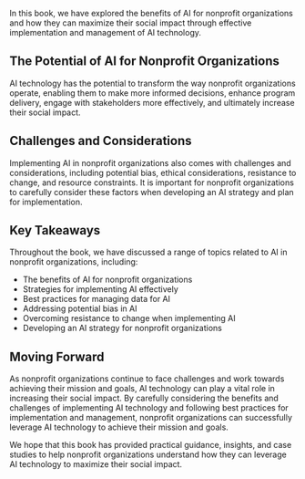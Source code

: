 

In this book, we have explored the benefits of AI for nonprofit organizations and how they can maximize their social impact through effective implementation and management of AI technology.

The Potential of AI for Nonprofit Organizations
-----------------------------------------------

AI technology has the potential to transform the way nonprofit organizations operate, enabling them to make more informed decisions, enhance program delivery, engage with stakeholders more effectively, and ultimately increase their social impact.

Challenges and Considerations
-----------------------------

Implementing AI in nonprofit organizations also comes with challenges and considerations, including potential bias, ethical considerations, resistance to change, and resource constraints. It is important for nonprofit organizations to carefully consider these factors when developing an AI strategy and plan for implementation.

Key Takeaways
-------------

Throughout the book, we have discussed a range of topics related to AI in nonprofit organizations, including:

* The benefits of AI for nonprofit organizations
* Strategies for implementing AI effectively
* Best practices for managing data for AI
* Addressing potential bias in AI
* Overcoming resistance to change when implementing AI
* Developing an AI strategy for nonprofit organizations

Moving Forward
--------------

As nonprofit organizations continue to face challenges and work towards achieving their mission and goals, AI technology can play a vital role in increasing their social impact. By carefully considering the benefits and challenges of implementing AI technology and following best practices for implementation and management, nonprofit organizations can successfully leverage AI technology to achieve their mission and goals.

We hope that this book has provided practical guidance, insights, and case studies to help nonprofit organizations understand how they can leverage AI technology to maximize their social impact.

